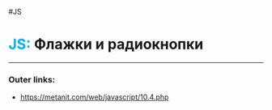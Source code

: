 #JS
# <font color="#00b0f0">JS:</font> Флажки и радиокнопки
---
### Outer links:
- https://metanit.com/web/javascript/10.4.php